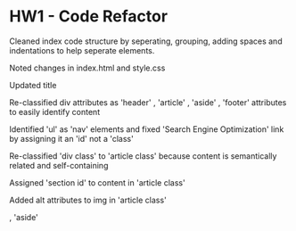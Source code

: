 # HW1 - Code Refactor

Cleaned index code structure by seperating, grouping, adding spaces and indentations to help seperate elements.

Noted changes in index.html and style.css

Updated title

Re-classified div attributes as 'header' , 'article' , 'aside' , 'footer' attributes to easily identify content

Identified 'ul' as 'nav' elements and fixed 'Search Engine Optimization' link by assigning it an 'id' not a 'class'

Re-classified 'div class' to 'article class' because content is semantically related and self-containing

Assigned 'section id' to content in 'article class'

Added alt attributes to img in 'article class'

, 'aside'
